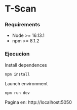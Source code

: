 # T-Scan

### Requirements

- Node >= 16.13.1
- npm >= 8.1.2

### Ejecucion

Install dependences

```
npm install
```

Launch environment

```
npm run dev
```

Pagina en: http://localhost:5050
